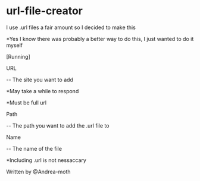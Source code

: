# url-file-creator

I use .url files a fair amount so I decided to make this 

*Yes I know there was probably a better way to do this, I just wanted to do it myself


[Running]

URL 

-- The site you want to add

*May take a while to respond 

*Must be full url 

Path

-- The path you want to add the .url file to 

Name

-- The name of the file 

*Including .url is not nessaccary


Written by @Andrea-moth
